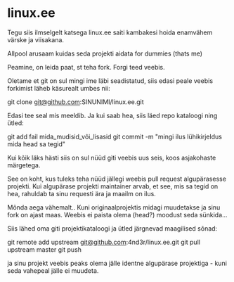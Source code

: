 linux.ee
========

Tegu siis ilmselgelt katsega linux.ee saiti kambakesi hoida enamvähem värske ja viisakana.

Allpool arusaam kuidas seda projekti aidata for dummies (thats me)

Peamine, on leida paat, st teha fork.
Forgi teed veebis.

Oletame et git on sul mingi ime läbi seadistatud, siis edasi peale veebis forkimist läheb käsurealt umbes nii:

  git clone git@github.com:SINUNIMI/linux.ee.git

Edasi tee seal mis meeldib. Ja kui saab hea, siis läed repo kataloogi ning ütled:

  git add fail mida_mudisid_või_lisasid
  git commit -m "mingi ilus lühikirjeldus mida head sa tegid"

Kui kõik läks hästi siis on sul nüüd giti veebis uus seis, koos asjakohaste märgetega.

See on koht, kus tuleks teha nüüd jällegi weebis pull request algupärasesse projekti. 
Kui algupärase projekti maintainer arvab, et see, mis sa tegid on hea, rahuldab ta sinu requesti ära ja maailm on ilus.

Mõnda aega vähemalt.. Kuni originaalprojektis midagi muudetakse ja sinu fork on ajast maas. 
Weebis ei paista olema (head?) moodust seda sünkida...

Siis lähed oma giti projektikataloogi ja ütled järgnevad maagilised sõnad:

  git remote add upstream git@github.com:4nd3r/linux.ee.git
  git pull upstream master
  git push

ja sinu projekt veebis peaks olema jälle identne algupärase projektiga - kuni seda vahepeal jälle ei muudeta.




